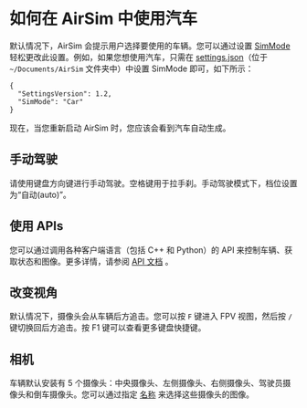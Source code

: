 # 如何在 AirSim 中使用汽车

默认情况下，AirSim 会提示用户选择要使用的车辆。您可以通过设置 [SimMode](settings.md#SimMode) 轻松更改此设置。例如，如果您想使用汽车，只需在 [settings.json](settings.md)（位于 `~/Documents/AirSim` 文件夹中）中设置 SimMode 即可，如下所示：

```
{
  "SettingsVersion": 1.2,
  "SimMode": "Car"
}
```

现在，当您重新启动 AirSim 时，您应该会看到汽车自动生成。

## 手动驾驶

请使用键盘方向键进行手动驾驶。空格键用于拉手刹。手动驾驶模式下，档位设置为“自动(auto)”。

## 使用 APIs

您可以通过调用各种客户端语言（包括 C++ 和 Python）的 API 来控制车辆、获取状态和图像。更多详情，请参阅 [API 文档](apis.md) 。


## 改变视角

默认情况下，摄像头会从车辆后方追击。您可以按 `F` 键进入 FPV 视图，然后按 `/` 键切换回后方追击。按 F1 键可以查看更多键盘快捷键。


## 相机

车辆默认安装有 5 个摄像头：中央摄像头、左侧摄像头、右侧摄像头、驾驶员摄像头和倒车摄像头。您可以通过指定 [名称](image_apis.md#available_cameras) 来选择这些摄像头的图像。

